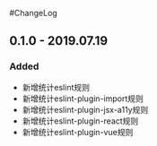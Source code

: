 #ChangeLog

## 0.1.0 - 2019.07.19

### Added
* 新增统计eslint规则
* 新增统计eslint-plugin-import规则
* 新增统计eslint-plugin-jsx-a11y规则
* 新增统计eslint-plugin-react规则
* 新增统计eslint-plugin-vue规则